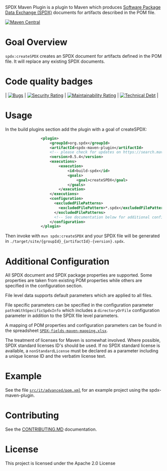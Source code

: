 SPDX Maven Plugin is a plugin to Maven which produces [Software Package Data Exchange (SPDX)](https://spdx.dev/) documents for artifacts described in the POM file.

[![Maven Central](https://maven-badges.herokuapp.com/maven-central/org.spdx/spdx-maven-plugin/badge.svg)](https://maven-badges.herokuapp.com/maven-central/org.spdx/spdx-maven-plugin)

# Goal Overview

`spdx:createSPDX` creates an SPDX document for artifacts defined in the POM file. It will replace any existing SPDX documents.

# Code quality badges

|   [![Bugs](https://sonarcloud.io/api/project_badges/measure?project=spdx-maven-plugin&metric=bugs)](https://sonarcloud.io/dashboard?id=spdx-maven-plugin)    | [![Security Rating](https://sonarcloud.io/api/project_badges/measure?project=spdx-maven-plugin&metric=security_rating)](https://sonarcloud.io/dashboard?id=spdx-maven-plugin) | [![Maintainability Rating](https://sonarcloud.io/api/project_badges/measure?project=spdx-maven-plugin&metric=sqale_rating)](https://sonarcloud.io/dashboard?id=spdx-maven-plugin) | [![Technical Debt](https://sonarcloud.io/api/project_badges/measure?project=spdx-maven-plugin&metric=sqale_index)](https://sonarcloud.io/dashboard?id=spdx-maven-plugin) |

# Usage
In the build plugins section add the plugin with a goal of createSPDX:
```xml
                <plugin>
                    <groupId>org.spdx</groupId>
                    <artifactId>spdx-maven-plugin</artifactId>
                    <!-- please check for updates on https://search.maven.org/search?q=a:spdx-maven-plugin -->  
                    <version>0.5.4</version>
                    <executions>
                        <execution>
                            <id>build-spdx</id>
                            <goals>
                                <goal>createSPDX</goal>
                            </goals>
                        </execution>
                    </executions>
                    <configuration>
                      <excludedFilePatterns>
                        <excludedFilePattern>*.spdx</excludedFilePattern>
                      </excludedFilePatterns>
                      <!-- See documentation below for additional configuration -->
                    </configuration>
                </plugin>
```

Then invoke with `mvn spdx:createSPDX` and your SPDX file will be generated in `./target/site/{groupId}_{artifactId}-{version}.spdx`.

# Additional Configuration

All SPDX document and SPDX package properties are supported.  Some properties
are taken from existing POM properties while others are specified in the configuration
section.

File level data supports default parameters which are applied to all files.

File specific parameters can be specified in the configuration parameter `pathsWithSpecificSpdxInfo` which
includes a `directoryOrFile` configuration parameter in addition to the SPDX file level
parameters.

A mapping of POM properties and configuration parameters can be found in the spreadsheet
[`SPDX-fields-maven-mapping.xlsx`](SPDX-fields-maven-mapping.xlsx).

The treatment of licenses for Maven is somewhat involved.  Where possible,
SPDX standard licenses ID's should be used.  If no SPDX standard license
is available, a `nonStandardLicense` must be declared as a parameter including
a unique license ID and the verbatim license text.

# Example
See the file [`src/it/advanced/pom.xml`](src/it/advanced/pom.xml) for an example project using the spdx-maven-plugin.

# Contributing
See the [CONTRIBUTING.MD](CONTRIBUTING.md) documentation.

# License
This project is licensed under the Apache 2.0 License
